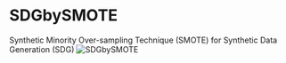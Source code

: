 # SDGbySMOTE
Synthetic Minority Over-sampling Technique (SMOTE) for Synthetic Data Generation (SDG)
![SDGbySMOTE](https://github.com/SeyedMuhammadHosseinMousavi/SDGbySMOTE/assets/11339420/543c4348-65f7-4534-bd98-56aff91dda82)
